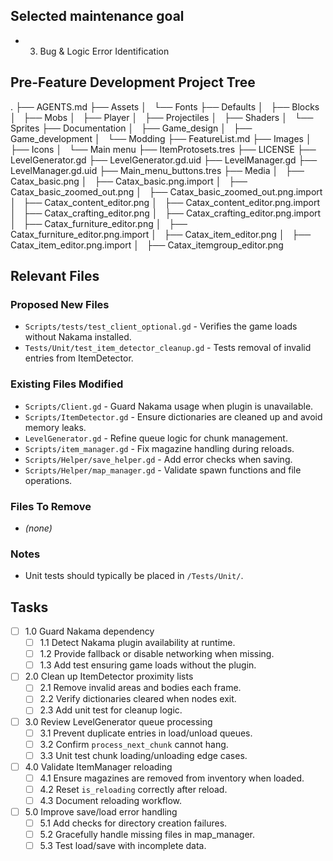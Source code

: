 ## Selected maintenance goal
- 3. Bug & Logic Error Identification

## Pre-Feature Development Project Tree
.
├── AGENTS.md
├── Assets
│   └── Fonts
├── Defaults
│   ├── Blocks
│   ├── Mobs
│   ├── Player
│   ├── Projectiles
│   ├── Shaders
│   └── Sprites
├── Documentation
│   ├── Game_design
│   ├── Game_development
│   └── Modding
├── FeatureList.md
├── Images
│   ├── Icons
│   └── Main menu
├── ItemProtosets.tres
├── LICENSE
├── LevelGenerator.gd
├── LevelGenerator.gd.uid
├── LevelManager.gd
├── LevelManager.gd.uid
├── Main_menu_buttons.tres
├── Media
│   ├── Catax_basic.png
│   ├── Catax_basic.png.import
│   ├── Catax_basic_zoomed_out.png
│   ├── Catax_basic_zoomed_out.png.import
│   ├── Catax_content_editor.png
│   ├── Catax_content_editor.png.import
│   ├── Catax_crafting_editor.png
│   ├── Catax_crafting_editor.png.import
│   ├── Catax_furniture_editor.png
│   ├── Catax_furniture_editor.png.import
│   ├── Catax_item_editor.png
│   ├── Catax_item_editor.png.import
│   ├── Catax_itemgroup_editor.png

## Relevant Files
### Proposed New Files
- `Scripts/tests/test_client_optional.gd` - Verifies the game loads without Nakama installed.
- `Tests/Unit/test_item_detector_cleanup.gd` - Tests removal of invalid entries from ItemDetector.
### Existing Files Modified
- `Scripts/Client.gd` - Guard Nakama usage when plugin is unavailable.
- `Scripts/ItemDetector.gd` - Ensure dictionaries are cleaned up and avoid memory leaks.
- `LevelGenerator.gd` - Refine queue logic for chunk management.
- `Scripts/item_manager.gd` - Fix magazine handling during reloads.
- `Scripts/Helper/save_helper.gd` - Add error checks when saving.
- `Scripts/Helper/map_manager.gd` - Validate spawn functions and file operations.
### Files To Remove
- *(none)*
### Notes
- Unit tests should typically be placed in `/Tests/Unit/`.

## Tasks
- [ ] 1.0 Guard Nakama dependency
  - [ ] 1.1 Detect Nakama plugin availability at runtime.
  - [ ] 1.2 Provide fallback or disable networking when missing.
  - [ ] 1.3 Add test ensuring game loads without the plugin.
- [ ] 2.0 Clean up ItemDetector proximity lists
  - [ ] 2.1 Remove invalid areas and bodies each frame.
  - [ ] 2.2 Verify dictionaries cleared when nodes exit.
  - [ ] 2.3 Add unit test for cleanup logic.
- [ ] 3.0 Review LevelGenerator queue processing
  - [ ] 3.1 Prevent duplicate entries in load/unload queues.
  - [ ] 3.2 Confirm `process_next_chunk` cannot hang.
  - [ ] 3.3 Unit test chunk loading/unloading edge cases.
- [ ] 4.0 Validate ItemManager reloading
  - [ ] 4.1 Ensure magazines are removed from inventory when loaded.
  - [ ] 4.2 Reset `is_reloading` correctly after reload.
  - [ ] 4.3 Document reloading workflow.
- [ ] 5.0 Improve save/load error handling
  - [ ] 5.1 Add checks for directory creation failures.
  - [ ] 5.2 Gracefully handle missing files in map_manager.
  - [ ] 5.3 Test load/save with incomplete data.
